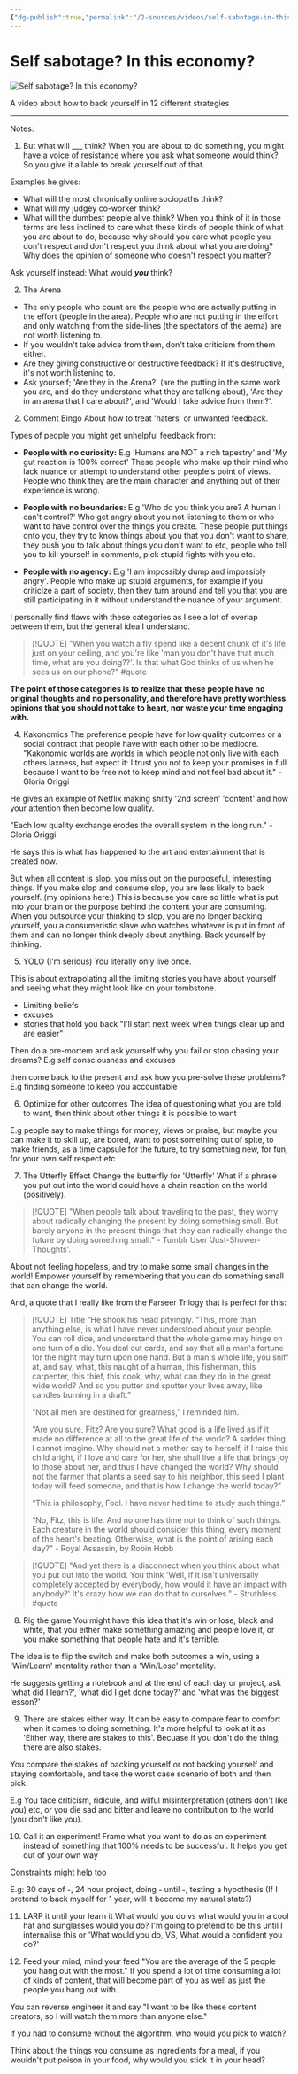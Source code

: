 ```yaml
---
{"dg-publish":true,"permalink":"/2-sources/videos/self-sabotage-in-this-economy-by-struthless/","tags":["source","video"],"created":"2025-09-05T12:05:33.103+10:00","updated":"2025-09-05T15:01:31.584+10:00"}
---
```


# Self sabotage? In this economy?
![Self sabotage? In this economy?](https://www.youtube.com/watch?v=k2mi3lt37W8)

A video about how to back yourself in 12 different strategies

--------

Notes:

1) But what will ___ think?
When you are about to do something, you might have a voice of resistance where you ask what someone would think? So you give it a lable to break yourself out of that.

Examples he gives:
- What will the most chronically online sociopaths think?
- What will my judgey co-worker think?
- What will the dumbest people alive think?
When you think of it in those terms are less inclined to care what these kinds of people think of what you are about to do, because why should you care what people you don't respect and don't respect you think about what you are doing? Why does the opinion of someone who doesn't respect you matter?

Ask yourself instead: What would ___you___ think?

2) The Arena
- The only people who count are the people who are actually putting in the effort (people in the area). People who are not putting in the effort and only watching from the side-lines (the spectators of the aerna) are not worth listening to. 
- If you wouldn't take advice from them, don't take criticism from them either. 
- Are they giving constructive or destructive feedback? If it's destructive, it's not worth listening to.
- Ask yourself; 'Are they in the Arena?' (are the putting in the same work you are, and do they understand what they are talking about), 'Are they in an arena that I care about?', and 'Would I take advice from them?'.

2) Comment Bingo
About how to treat 'haters' or unwanted feedback.

Types of people you might get unhelpful feedback from:
- **People with no curiosity:** E.g 'Humans are NOT a rich tapestry' and 'My gut reaction is 100% correct' These people who make up their mind who lack nuance or attempt to understand other people's point of views. People who think they are the main character and anything out of their experience is wrong. 
  
- **People with no boundaries:** E.g 'Who do you think you are? A human I can't control?' Who get angry about you not listening to them or who want to have control over the things you create. These people put things onto you, they try to know things about you that you don't want to share, they push you to talk about things you don't want to etc, people who tell you to kill yourself in comments, pick stupid fights with you etc.
  
- **People with no agency:** E.g 'I am impossibly dump and impossibly angry'. People who make up stupid arguments, for example if you criticize a part of society, then they turn around and tell you that you are still participating in it without understand the nuance of your argument. 

I personally find flaws with these categories as I see a lot of overlap between them, but the general idea I understand.

> [!QUOTE]
> "When you watch a fly spend like a decent chunk of it's life just on your ceiling, and you're like 'man,you don't have that much time, what are you doing??'. Is that what God thinks of us when he sees us on our phone?" #quote 

**The point of those categories is to realize that these people have no original thoughts and no personality, and therefore have pretty worthless opinions that you should not take to heart, nor waste your time engaging with.**

4) Kakonomics
The preference people have for low quality outcomes or a social contract that people have with each other to be mediocre.  
"Kakonomic worlds are worlds in which people not only live with each others laxness, but expect it: I trust you not to keep your promises in full because I want to be free not to keep mind and not feel bad about it." - Gloria Origgi

He gives an example of Netflix making shitty '2nd screen' 'content' and how your attention then become low quality. 

"Each low quality exchange erodes the overall system in the long run."  - Gloria Origgi

He says this is what has happened to the art and entertainment that is created now. 

But when all content is slop, you miss out on the purposeful, interesting things. If you make slop and consume slop, you are less likely to back yourself. (my opinions here:) This is because you care so little what is put into your brain or the purpose behind the content your are consuming. When you outsource your thinking to slop, you are no longer backing yourself, you a consumeristic slave who watches whatever is put in front of them and can no longer think deeply about anything. Back yourself by thinking. 


5) YOLO (I'm serious)
You literally only live once. 

This is about extrapolating all the limiting stories you have about yourself and seeing what they might look like on your tombstone. 

- Limiting beliefs
- excuses
- stories that hold you back "I'll start next week when things clear up and are easier"

Then do a pre-mortem and ask yourself why you fail or stop chasing your dreams? E.g self consciousness and excuses

then come back to the present and ask how you pre-solve these problems? E.g finding someone to keep you accountable 


6) Optimize for other outcomes
The idea of questioning what you are told to want, then think about other things it is possible to want

E.g people say to make things for money, views or praise, but maybe you can make it to skill up, are bored, want to post something out of spite, to make friends, as a time capsule for the future, to try something new, for fun, for your own self respect etc

7) The Utterfly Effect
Change the butterfly for 'Utterfly'
What if a phrase you put out into the world could have a chain reaction on the world (positively).

> [!QUOTE]
> "When people talk about traveling to the past, they worry about radically changing the present by doing something small. But barely anyone in the present things that they can radically change the future by doing something small." - Tumblr User 'Just-Shower-Thoughts'.

About not feeling hopeless, and try to make some small changes in the world! Empower yourself by remembering that you can do something small that can change the world.

And, a quote that I really like from the Farseer Trilogy that is perfect for this:


> [!QUOTE] Title
> “He shook his head pityingly. “This, more than anything else, is what I have never understood about your people. You can roll dice, and understand that the whole game may hinge on one turn of a die. You deal out cards, and say that all a man's fortune for the night may turn upon one hand. But a man's whole life, you sniff at, and say, what, this naught of a human, this fisherman, this carpenter, this thief, this cook, why, what can they do in the great wide world? And so you putter and sputter your lives away, like candles burning in a draft.” 
> 
> “Not all men are destined for greatness,” I reminded him. 
> 
> “Are you sure, Fitz? Are you sure? What good is a life lived as if it made no difference at all to the great life of the world? A sadder thing I cannot imagine. Why should not a mother say to herself, if I raise this child aright, if I love and care for her, she shall live a life that brings joy to those about her, and thus I have changed the world? Why should not the farmer that plants a seed say to his neighbor, this seed I plant today will feed someone, and that is how I change the world today?” 
> 
> “This is philosophy, Fool. I have never had time to study such things.” 
> 
> “No, Fitz, this is life. And no one has time not to think of such things. Each creature in the world should consider this thing, every moment of the heart's beating. Otherwise, what is the point of arising each day?” - Royal Assassin, by Robin Hobb

> [!QUOTE]
> "And yet there is a disconnect when you think about what you put out into the world. You think 'Well, if it isn't universally completely accepted by everybody, how would it have an impact with anybody?' It's crazy how we can do that to ourselves." - Struthless #quote 



8) Rig the game
You might have this idea that it's win or lose, black and white, that you either make something amazing and people love it, or you make something that people hate and it's terrible.

The idea is to flip the switch and make both outcomes a win, using a 'Win/Learn' mentality rather than a 'Win/Lose' mentality.

He suggests getting a notebook and at the end of each day or project, ask 'what did I learn?', 'what did I get done today?' and 'what was the biggest lesson?'


9) There are stakes either way. 
It can be easy to compare fear to comfort when it comes to doing something. It's more helpful to look at it as 'Either way, there are stakes to this'. Becuase if you don't do the thing, there are also stakes. 

You compare the stakes of backing yourself or not backing yourself and staying comfortable, and take the worst case scenario of both and then pick. 

E.g You face criticism, ridicule, and wilful misinterpretation (others don't like you) etc, or you die sad and bitter and leave no contribution to the world (you don't like you). 


10) Call it an experiment!
Frame what you want to do as an experiment instead of something that 100% needs to be successful. It helps you get out of your own way

Constraints might help too

E.g: 30 days of -, 24 hour project, doing - until -, testing a hypothesis (If I pretend to back myself for 1 year, will it become my natural state?)


11) LARP it until your learn it
What would you do vs what would you in a cool hat and sunglasses would you do? I'm going to pretend to be this until I internalise this or 'What would you do, VS, What would a confident you do?'

12) Feed your mind, mind your feed
"You are the average of the 5 people you hang out with the most." If you spend a lot of time consuming a lot of kinds of content, that will become part of you as well as just the people you hang out with.

You can reverse engineer it and say "I want to be like these content creators, so I will watch them more than anyone else."

If you had to consume without the algorithm, who would you pick to watch?

Think about the things you consume as ingredients for a meal, if you wouldn't put poison in your food, why would you stick it in your head? 












